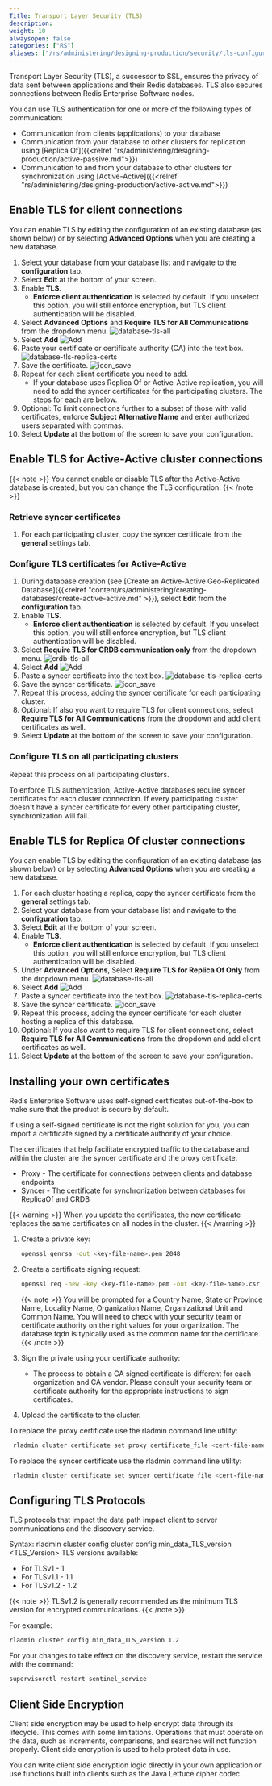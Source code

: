 ```yaml
---
Title: Transport Layer Security (TLS)
description:
weight: 10
alwaysopen: false
categories: ["RS"]
aliases: ["/rs/administering/designing-production/security/tls-configuration", "/rs/administering/designing-production/security/client-connections"]
---
```

Transport Layer Security (TLS), a successor to SSL, ensures the privacy of data sent between applications and their Redis databases. TLS also secures connections between Redis Enterprise Software nodes.

You can use TLS authentication for one or more of the following types of communication:

- Communication from clients (applications) to your database
- Communication from your database to other clusters for replication using [Replica Of]({{<relref "rs/administering/designing-production/active-passive.md">}})
- Communication to and from your database to other clusters for synchronization using [Active-Active]({{<relref "rs/administering/designing-production/active-active.md">}})

## Enable TLS for client connections

You can enable TLS by editing the configuration of an existing database (as shown below) or by selecting **Advanced Options** when you are creating a new database.

1. Select your database from your database list and navigate to the **configuration** tab.
1. Select **Edit** at the bottom of your screen.
1. Enable **TLS**.
    - **Enforce client authentication** is selected by default. If you unselect this option, you will still enforce encryption, but TLS client authentication will be disabled.
1. Select **Advanced Options** and **Require TLS for All Communications** from the dropdown menu.
    ![database-tls-all](/images/rs/database-tls-all.png "database-tls-all")
1. Select **Add** ![Add](/images/rs/icon_add.png#no-click "Add")
1. Paste your certificate or certificate authority (CA) into the text box.
    ![database-tls-replica-certs](/images/rs/database-tls-replica-certs.png "Database TLS Configuration")
1. Save the certificate. ![icon_save](/images/rs/icon_save.png#no-click "Save")
1. Repeat for each client certificate you need to add.
    - If your database uses Replica Of or Active-Active replication, you will need to add the syncer certificates for the participating clusters. The steps for each are below.
1. Optional: To limit connections further to a subset of those with valid certificates, enforce **Subject Alternative Name** and enter authorized users separated with commas.
1. Select **Update** at the bottom of the screen to save your configuration.

## Enable TLS for Active-Active cluster connections

{{< note >}}
You cannot enable or disable TLS after the Active-Active database is created, but you can change the TLS configuration.
{{< /note >}}

### Retrieve syncer certificates

1. For each participating cluster, copy the syncer certificate from the **general** settings tab.

### Configure TLS certificates for Active-Active

1. During database creation (see [Create an Active-Active Geo-Replicated Database]({{<relref "content/rs/administering/creating-databases/create-active-active.md" >}}), select **Edit** from the **configuration** tab.
1. Enable **TLS**.
    - **Enforce client authentication** is selected by default. If you unselect this option, you will still enforce encryption, but TLS client authentication will be disabled.
1. Select **Require TLS for CRDB communication only** from the dropdown menu.
    ![crdb-tls-all](/images/rs/crdb-tls-all.png "crdb-tls-all")
1. Select **Add** ![Add](/images/rs/icon_add.png#no-click "Add")
1. Paste a syncer certificate into the text box.
    ![database-tls-replica-certs](/images/rs/database-tls-replica-certs.png "Database TLS Configuration")
1. Save the syncer certificate. ![icon_save](/images/rs/icon_save.png#no-click "Save")
1. Repeat this process, adding the syncer certificate for each participating cluster.
1. Optional: If also you want to require TLS for client connections, select **Require TLS for All Communications** from the dropdown and add client certificates as well.
1. Select **Update** at the bottom of the screen to save your configuration.

### Configure TLS on all participating clusters

Repeat this process on all participating clusters.

To enforce TLS authentication, Active-Active databases require syncer certificates for each cluster connection. If every participating cluster doesn't have a syncer certificate for every other participating cluster, synchronization will fail.

## Enable TLS for Replica Of cluster connections

You can enable TLS by editing the configuration of an existing database (as shown below) or by selecting **Advanced Options** when you are creating a new database.

1. For each cluster hosting a replica, copy the syncer certificate from the **general** settings tab.
1. Select your database from your database list and navigate to the **configuration** tab.
1. Select **Edit** at the bottom of your screen.
1. Enable **TLS**.
    - **Enforce client authentication** is selected by default. If you unselect this option, you will still enforce encryption, but TLS client authentication will be disabled.
1. Under **Advanced Options**, Select **Require TLS for Replica Of Only** from the dropdown menu.
    ![database-tls-all](/images/rs/database-tls-all.png "database-tls-all")
1. Select **Add** ![Add](/images/rs/icon_add.png#no-click "Add")
1. Paste a syncer certificate into the text box.
    ![database-tls-replica-certs](/images/rs/database-tls-replica-certs.png "Database TLS Configuration")
1. Save the syncer certificate. ![icon_save](/images/rs/icon_save.png#no-click "Save")
1. Repeat this process, adding the syncer certificate for each cluster hosting a replica of this database.
1. Optional: If you also want to require TLS for client connections, select **Require TLS for All Communications** from the dropdown and add client certificates as well.
1. Select **Update** at the bottom of the screen to save your configuration.

## Installing your own certificates

Redis Enterprise Software uses self-signed certificates out-of-the-box to make sure that the product is secure by default.

If using a self-signed certificate is not the right solution for you, you can import a certificate signed by a certificate authority of your choice.

The certificates that help facilitate encrypted traffic to the database and within the cluster are the syncer certificate and the proxy certificate.

- Proxy - The certificate for connections between clients and database endpoints
- Syncer - The certificate for synchronization between databases for ReplicaOf and CRDB

{{< warning >}}
When you update the certificates, the new certificate replaces the same certificates on all nodes in the cluster.
{{< /warning >}}

1. Create a private key:

    ```sh
    openssl genrsa -out <key-file-name>.pem 2048
    ```

1. Create a certificate signing request:

    ```sh
    openssl req -new -key <key-file-name>.pem -out <key-file-name>.csr
    ```

    {{< note >}}
You will be prompted for a Country Name, State or Province Name, Locality Name, Organization Name, Organizational Unit and Common Name. You will need to check with your security team or certificate authority on the right values for your organization. The database fqdn is typically used as the common name for the certificate.
    {{< /note >}}

1. Sign the private using your certificate authority:

    - The process to obtain a CA signed certificate is different for each organization and CA vendor. Please consult your security team or certificate authority for the appropriate instructions to sign certificates.

1. Upload the certificate to the cluster.

To replace the proxy certificate use the rladmin command line utility:

```sh
 rladmin cluster certificate set proxy certificate_file <cert-file-name>.pem key_file <key-file-name>.pem
```

To replace the syncer certificate use the rladmin command line utility:

```sh
 rladmin cluster certificate set syncer certificate_file <cert-file-name>.pem key_file <key-file-name>.pem
```

## Configuring TLS Protocols

TLS protocols that impact the data path impact client to server communications and the discovery service.  

Syntax: rladmin cluster config cluster config min_data_TLS_version <TLS_Version>
TLS versions available:

- For TLSv1 - 1
- For TLSv1.1 - 1.1
- For TLSv1.2 - 1.2

{{< note >}}
TLSv1.2 is generally recommended as the minimum TLS version for encrypted communications.
{{< /note >}}

For example:

```sh
rladmin cluster config min_data_TLS_version 1.2
```

For your changes to take effect on the discovery service, restart the service with the command:

```sh
supervisorctl restart sentinel_service
```

## Client Side Encryption

Client side encryption may be used to help encrypt data through its lifecycle. This comes with some limitations. Operations that must operate on the data, such as increments, comparisons, and searches will not function properly. Client side encryption is used to help protect data in use.

You can write client side encryption logic directly in your own application or use functions built into clients such as the Java Lettuce cipher codec.

